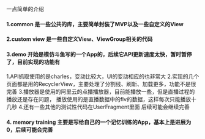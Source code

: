 一点简单的介绍
#### 1.common 是一些公共的库，主要简单封装了MVP以及一些自定义的View

#### 2.custom view 是一些自定义View、ViewGroup相关的代码

#### 3.demo 开始是模仿斗鱼写的一个App的，后续它API更新速度太快，暂时暂停了，目前实现的功能有
1.API抓取使用的是charles，变动比较大，UI的变动相应的也非常大
2.实现的几个页面都是用的RecyclerView，主要处理了分割线、刷新、加载更多，功能不是很完善
3.播放器是使用的阿里云的点播播放器，目前能播放一些，但是直播过程的播放还是存在问题，
播放使用的是直播数据中的flv的数据，这样每次只能播放十几秒
4.还有一些其他的测试性代码在UserFragment里面
后续可能会继续完善

#### 4. memory training 主要是写给自己的一个记忆训练的App，基本上是进展为0，后续可能会完善